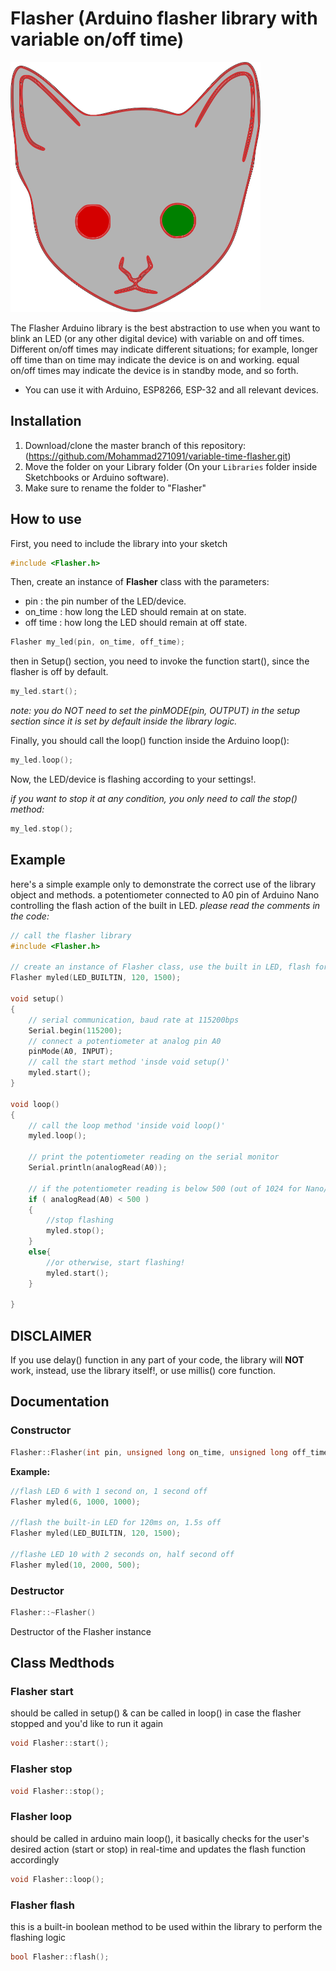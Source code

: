 # Flasher (Arduino flasher library with variable on/off time)

<img src="/imageinks.png" data-canonical-src="/imageinks.png" width="400" height="400" />

The Flasher Arduino library is the best abstraction to use when you want to blink an LED (or any other digital device)
with variable on and off times.
Different on/off times may indicate different situations; for example, longer off time than on time may indicate the device is on and working.
equal on/off times may indicate the device is in standby mode, and so forth. 

- You can use it with Arduino, ESP8266, ESP-32 and all relevant devices.


## Installation

1. Download/clone the master branch of this repository: (https://github.com/Mohammad271091/variable-time-flasher.git)
2. Move the folder on your Library folder (On your `Libraries` folder inside Sketchbooks or Arduino software).
3. Make sure to rename the folder to "Flasher"


## How to use

First, you need to include the library into your sketch

```cpp
#include <Flasher.h>
```

Then, create an instance of **Flasher** class with the parameters:
- pin : the pin number of the LED/device.
- on_time : how long the LED should remain at on state.
- off time : how long the LED should remain at off state.

```cpp
Flasher my_led(pin, on_time, off_time);
```

then in Setup() section, you need to invoke the function start(), since the flasher is off by default.

```cpp
my_led.start();
```

*note: you do NOT need to set the pinMODE(pin, OUTPUT) in the setup section since it is set by default inside the library logic.*

Finally, you should call the loop() function inside the Arduino loop():

```cpp
my_led.loop();
```

Now, the LED/device is flashing according to your settings!.

*if you want to stop it at any condition, you only need to call the stop() method:*
```cpp
my_led.stop();
```


## Example 

here's a simple example only to demonstrate the correct use of the library object and methods.
a potentiometer connected to A0 pin of Arduino Nano controlling the flash action of the built in LED.
*please read the comments in the code:* 

```cpp
// call the flasher library
#include <Flasher.h>

// create an instance of Flasher class, use the built in LED, flash for: 120ms on, 1500ms off 
Flasher myled(LED_BUILTIN, 120, 1500);

void setup()
{
    // serial communication, baud rate at 115200bps
    Serial.begin(115200);
    // connect a potentiometer at analog pin A0
    pinMode(A0, INPUT);
    // call the start method 'insde void setup()'
    myled.start();
}

void loop()
{
    // call the loop method 'inside void loop()'
    myled.loop();

    // print the potentiometer reading on the serial monitor
    Serial.println(analogRead(A0));

    // if the potentiometer reading is below 500 (out of 1024 for Nano/Uno/Micro/Leonardo/Mega/Mini/etc... or any board with 10-bit analog input) then:
    if ( analogRead(A0) < 500 )
    {
        //stop flashing
        myled.stop();
    }
    else{
        //or otherwise, start flashing!
        myled.start();
    }
    
}
```


## DISCLAIMER

If you use delay() function in any part of your code, the library will **NOT** work, instead, use the library itself!, or use millis() core function.


## Documentation

### Constructor

```cpp
Flasher::Flasher(int pin, unsigned long on_time, unsigned long off_time)
```

**Example:**
```cpp
//flash LED 6 with 1 second on, 1 second off
Flasher myled(6, 1000, 1000); 

//flash the built-in LED for 120ms on, 1.5s off
Flasher myled(LED_BUILTIN, 120, 1500);

//flashe LED 10 with 2 seconds on, half second off
Flasher myled(10, 2000, 500);
```

### Destructor

```cpp
Flasher::~Flasher()
```
Destructor of the Flasher instance

## Class Medthods

### Flasher start

should be called in setup() & can be called in loop() in case the flasher stopped and you'd like to run it again

```cpp
void Flasher::start();
```

### Flasher stop

```cpp
void Flasher::stop();
```

### Flasher loop

should be called in arduino main loop(), it basically checks for the user's desired action (start or stop) in real-time and updates the flash function accordingly

```cpp
void Flasher::loop();
```

### Flasher flash

this is a built-in boolean method to be used within the library to perform the flashing logic

```cpp
bool Flasher::flash();
```


